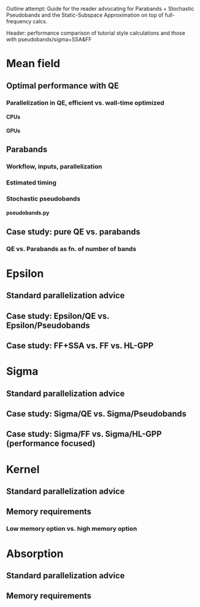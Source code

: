 Outline attempt:
Guide for the reader advocating for Parabands + Stochastic Pseudobands and the Static-Subspace Approximation on top of full-frequency calcs.

Header: performance comparison of tutorial style calculations and those with pseudobands/sigma+SSA&FF
# Mean field
## Optimal performance with QE
### Parallelization in QE, efficient vs. wall-time optimized
#### CPUs
#### GPUs

## Parabands
### Workflow, inputs, parallelization
### Estimated timing
### Stochastic pseudobands
#### pseudobands.py

## Case study: pure QE vs. parabands
### QE vs. Parabands as fn. of number of bands

# Epsilon 
## Standard parallelization advice
## Case study: Epsilon/QE vs. Epsilon/Pseudobands
## Case study: FF+SSA vs. FF vs. HL-GPP

# Sigma
## Standard parallelization advice
## Case study: Sigma/QE vs. Sigma/Pseudobands
## Case study: Sigma/FF vs. Sigma/HL-GPP (performance focused)

# Kernel
## Standard parallelization advice
## Memory requirements
### Low memory option vs. high memory option

# Absorption
## Standard parallelization advice
## Memory requirements
